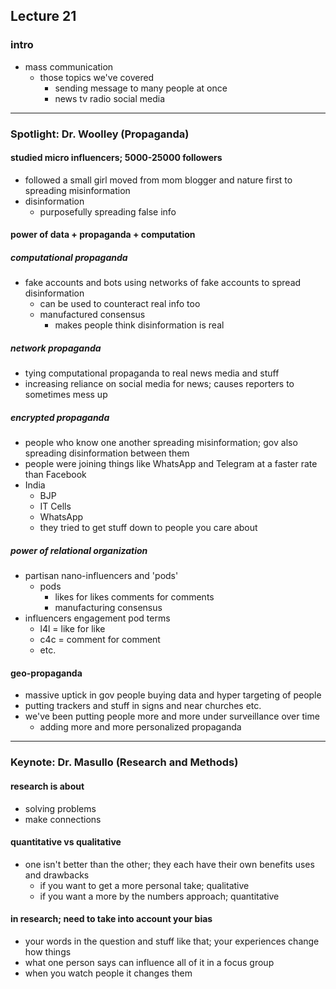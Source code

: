 
<!-- ## 2020 11 09 COMN  -->

## Lecture 21

### intro
<!--
- what is fake news
  - what we gonna talk about today
  - **we gonna be doing fake news assignment due next mon**  
    - given us list of speakers and topics for assignment
-->
- mass communication
  - those topics we've covered
    - sending message to many people at once
    - news tv radio social media

---

### Spotlight: Dr. Woolley (Propaganda)

#### studied micro influencers; 5000-25000 followers
- followed a small girl moved from mom blogger and nature first to spreading misinformation
- disinformation
  - purposefully spreading false info

#### power of  data + propaganda + computation

##### computational propaganda

- fake accounts and bots using networks of fake accounts to spread disinformation
  - can be used to counteract real info too
  - manufactured consensus
    - makes people think disinformation is real

##### network propaganda

- tying computational propaganda to real news media and stuff
- increasing reliance on social media for news; causes reporters to sometimes mess up

##### encrypted propaganda
- people who know one another spreading misinformation; gov also spreading disinformation between them
- people were joining things like WhatsApp and Telegram at a faster rate than Facebook
- India
  - BJP
  - IT Cells
  - WhatsApp
  - they tried to get stuff down to people you care about

##### power of relational organization

- partisan nano-influencers and 'pods'
  - pods
    - likes for likes comments for comments
    - manufacturing consensus
- influencers engagement pod terms
  - l4l = like for like
  - c4c = comment for comment
  - etc.

#### geo-propaganda
- massive uptick in gov people buying data and hyper targeting of people
- putting trackers and stuff in signs and near churches etc.
- we've been putting people more and more under surveillance over time
  - adding more and more personalized propaganda

---

### Keynote: Dr. Masullo (Research and Methods)

#### research is about
- solving problems
- make connections

#### quantitative vs qualitative

- one isn't better than the other; they each have their own benefits uses and drawbacks
  - if you want to get a more personal take; qualitative
  - if you want a more by the numbers approach; quantitative

#### in research; need to take into account your bias
- your words in the question and stuff like that; your experiences change how things
- what one person says can influence all of it in a focus group
- when you watch people it changes them
